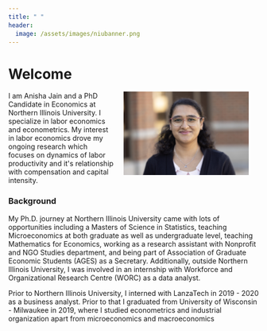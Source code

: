 ```yaml
---
title: " "
header:
  image: /assets/images/niubanner.png
---
```


# Welcome​

<img src="https://github.com/AnishaJain41/Anisha-Jain-Profile/blob/main/assets/images/24-Anisha_Jain-1107-WD-03.jpg" width="50%" hspace="20" align="right">

I am Anisha Jain and a PhD Candidate in Economics at Northern Illinois University. I specialize in labor economics and econometrics. My interest in labor economics drove my ongoing research which focuses on dynamics of labor productivity and it's relationship with compensation and capital intensity.


### Background
My Ph.D. journey at Northern Illinois University came with lots of opportunities including a Masters of Science in Statistics, teaching Microeconomics at both graduate as well as undergraduate level, teaching Mathematics for Economics, working as a research assistant with Nonprofit and NGO Studies department, and being part of Association of Graduate Economic Students (AGES) as a Secretary. Additionally, outside Northern Illinois University, I was involved in an internship with Workforce and Organizational Research Centre (WORC) as a data analyst.

Prior to Northern Illinois University, I interned with LanzaTech in 2019 - 2020 as a business analyst. Prior to that I graduated from University of Wisconsin - Milwaukee in 2019, where I studied econometrics and industrial organization apart from microeconomics and macroeconomics


